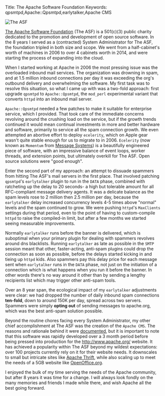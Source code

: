 Title: The Apache Software Foundation
Keywords: qpsmtpd,Apache::Qpsmtpd,earlytalker,Apache CMS

![The ASF](http://www.apache.org/images/feather.png)

[The Apache Software Foundation](http://www.apache.org/) (The ASF) is a 501(c)(3) public charity dedicated to the promotion and development of open source software.  In the 8 years I served as a (contracted) System Administrator for The ASF, the foundation tripled in both size and scope.  We went from a half-cabinet's worth of machines in 2006 to over 4 cabinets worth in 2014, and were starting the process of expanding into the cloud.

When I started working at Apache in 2006 the most pressing issue was the overloaded inbound mail services.  The organization was drowning in spam, and at 1.5 million inbound connections per day it was exceeding the org's outbound delivery and overwhelming the software.  My first task was to resolve this situation, so what I came up with was a two-fold approach: first upgrade `qpsmtpd` to `Apache::Qpsmtpd`, the `mod_perl` experimental variant that converts `httpd` into an inbound mail server.

`Apache::Qpsmtpd` needed a few patches to make it suitable for enterprise service, which I provided.  That took care of the immediate concerns revolving around the crushing load on the service, but if the growth trends continued it would mean continual investments in more
and better hardware and software, primarily to service all the spam connection growth. We even attempted an abortive effort to deploy `ecelerity`, which on Apple gear wasn't quite stable enough for us to migrate to in 2006.  `Ecelerity` (now known as `Momentum` from [Message Systems](http://www.messagesystems.com)) is a beautifully engineered piece of software, with an impressive balance of event loops, worker threads, and extension points, but ultimately overkill for The ASF.  Open source solutions were "good enough".

Enter the second part of my approach: an attempt to dissuade spammers from hitting The ASF's mail servers in the first place.  That involved patching `qpsmtpd`'s `earlytalker` plugin to run in the `DATA` phase, combined with ratcheting up the delay to 20 seconds- a high but tolerable amount for all RFC-compliant message delivery agents.  It was a delicate balance as the spam levels rose to 2 million then 2.5 million per day, because the `earlytalker` delay increased concurrency levels 4-5 times above "normal" levels and the spam continued to grow. We were pushing `httpd`'s `MaxClients` settings during that period, even to the point of having to custom-compile `httpd` to raise the compiled-in limit, but after a few months we started seeing measurable improvements.

Normally `earlytalker` runs before the banner is delivered, which is suboptimal when your primary plugin for dealing with spammers revolves around dns blacklists.  Running `earlytalker` as late as possible in the `SMTP` session meant that other, faster-acting, anti-spam plugins could drop the connection as soon as possible, before the delays started kicking in and tieing up `httpd` kids.  Also spammers pay this delay price for each message sent when `earlytalker` runs in the `DATA` phase, not just on the initiation of a connection which is what happens when you run it before the banner.  In other words there's no way around it other than by sending a lengthy recipients list which may trigger other anti-spam tools.

Over an 8 year span, the ecological impact of my `earlytalker` adjustments were clear: we had dropped the number of daily inbound spam connections **ten-fold**, down to around 150K per day, spread across two servers.  Spammers were simply **opting out** of sending messages to apache.org, which was the best anti-spam solution possible.

Beyond the routine chores facing every System Administrator, my other chief accomplishment at The ASF was the creation of the `Apache CMS`.  The reasons and rationale behind it were [documented](http://www.apache.org/dev/cms), but it is important to note that this software was rapidly developed over a 3 month period before being pressed into production for the <http://www.apache.org/> website.  It has achieved a popularity within The ASF beyond my wildest expectations: over 100 projects currently rely on it for their website needs.  It downscales to small but intricate sites like [Apache Thrift](http://thrift.apache.org/), while also scaling up to meet the needs of a 5GB website like [OpenOffice.org](http://www.openoffice.org/).

I enjoyed the bulk of my time serving the needs of the Apache community, but after 8 years it was time for a change.  I will always look fondly on the many memories and friends I made while there, and wish Apache all the best going forward.
